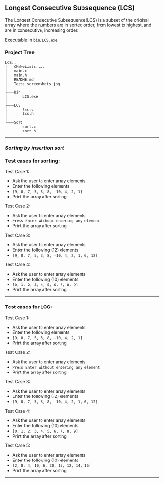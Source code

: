 ## Longest Consecutive Subsequence (LCS)
The Longest Consecutive Subsequence(LCS) is a subset of the original array where the numbers are in sorted order,
from lowest to highest, and are in consecutive, increasing order.

Executable in `bin/LCS.exe`

### Project Tree
```
LCS:.
│   CMakeLists.txt
│   main.c
│   main.h
│   README.md
│   Tests_screenshots.jpg
│
├───Bin
|       LCS.exe
|
├───LCS
│       lcs.c
│       lcs.h
│
└───Sort
        sort.c
        sort.h
```
---
### _Sorting by insertion sort_
### Test cases for sorting:
Test Case 1:
- Ask the user to enter array elements
- Enter the following elements
- `[9, 0, 7, 5, 3, 8, -10, 4, 2, 1]`
- Print the array after sorting

Test Case 2:
- Ask the user to enter array elements
- `Press Enter without entering any element`
- Print the array after sorting

Test Case 3:
- Ask the user to enter array elements
- Enter the following (12) elements
- `[9, 0, 7, 5, 3, 8, -10, 4, 2, 1, 6, 12]`

Test Case 4:
- Ask the user to enter array elements
- Enter the following (10) elements
- `[0, 1, 2, 3, 4, 5, 6, 7, 8, 9]`
- Print the array after sorting
----
### Test cases for LCS:
Test Case 1:
- Ask the user to enter array elements
- Enter the following elements
- `[9, 0, 7, 5, 3, 8, -10, 4, 2, 1]`
- Print the array after sorting

Test Case 2:
- Ask the user to enter array elements
- `Press Enter without entering any element`
- Print the array after sorting

Test Case 3:
- Ask the user to enter array elements
- Enter the following (12) elements
- `[9, 0, 7, 5, 3, 8, -10, 4, 2, 1, 6, 12]`

Test Case 4:
- Ask the user to enter array elements
- Enter the following (10) elements
- `[0, 1, 2, 3, 4, 5, 6, 7, 8, 9]`
- Print the array after sorting

Test Case 5:
- Ask the user to enter array elements
- Enter the following (10) elements
- `[2, 8, 4, 10, 6, 20, 16, 12, 14, 16]`
- Print the array after sorting

---
